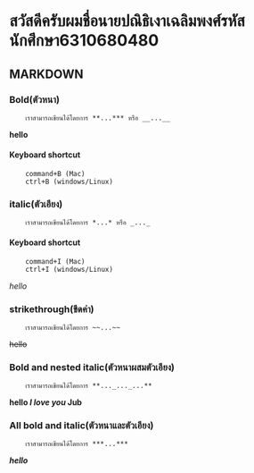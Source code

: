 # สวัสดีครับผมชื่อนายปณิธิเงาเฉลิมพงศ์รหัสนักศึกษา6310680480
## MARKDOWN
### Bold(ตัวหนา)
        เราสามารถเขียนได้โดยการ **...*** หรือ __...__
**hello**
#### Keyboard shortcut
        command+B (Mac)
        ctrl+B (windows/Linux)
### italic(ตัวเอียง)
        เราสามารถเขียนได้โดยการ *...* หรือ _..._
#### Keyboard shortcut
        command+I (Mac)
        ctrl+I (windows/Linux)
*hello*
### strikethrough(ขีดค่า)
        เราสามารถเขียนได้โดยการ ~~...~~
~~hello~~
### Bold and nested italic(ตัวหนาผสมตัวเอียง)
        เราสามารถเขียนได้โดยการ **..._..._...**
**hello *I love you* Jub**
### All bold and italic(ตัวหนาและตัวเอียง)
        เราสามารถเขียนได้โดยการ ***...***
***hello***
        
